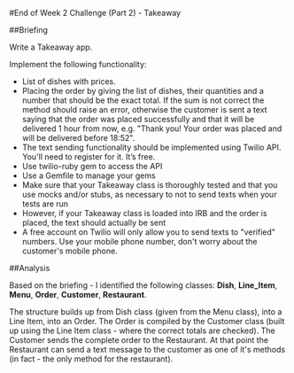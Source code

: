 #End of Week 2 Challenge (Part 2) - Takeaway
   
##Briefing
   
Write a Takeaway app.  
   
Implement the following functionality:
+ List of dishes with prices.   
+ Placing the order by giving the list of dishes, their quantities and a number that should be the exact total. If the sum is not correct the method should raise an error, otherwise the customer is sent a text saying that the order was placed successfully and that it will be delivered 1 hour from now, e.g. "Thank you! Your order was placed and will be delivered before 18:52".
+ The text sending functionality should be implemented using Twilio API. You'll need to register for it. It’s free.
+ Use twilio-ruby gem to access the API
+ Use a Gemfile to manage your gems
+ Make sure that your Takeaway class is thoroughly tested and that you use mocks and/or stubs, as necessary to not to send texts when your tests are run
+ However, if your Takeaway class is loaded into IRB and the order is placed, the text should actually be sent
+ A free account on Twilio will only allow you to send texts to "verified" numbers. Use your mobile phone number, don't worry about the customer's mobile phone.


##Analysis
   
Based on the briefing - I identified the following classes: **Dish**, **Line_Item**, **Menu**, **Order**, **Customer**, **Restaurant**. 

The structure builds up from Dish class (given from the Menu class), into a Line Item, into an Order. The Order is compiled by the Customer class (built up using the Line Item class - where the correct totals are checked). The Customer sends the complete order to the Restaurant. At that point the Restaurant can send a text message to the customer as one of it's methods (in fact - the only method for the restaurant).






